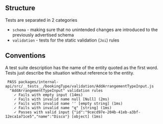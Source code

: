 
## Structure
Tests are separated in 2 categories 
- `schema` - making sure that no unintended changes are introduced to the previously advertised schema
- `validation` - tests for the static validation (`Joi`) rules

## Conventions

A test suite description has the name of the entity quoted as the first word.  
Tests just describe the situation without reference to the entity.

```
 PASS packages/internal-api/src/__tests__/bookingType/validation/AddArrangementTypeInput.js
  "AddArrangementTypeInput" validation rules
    ✓ Fails with empty input (14ms)
    ✓ Fails with invalid name null [Null] (2ms)
    ✓ Fails with invalid name '' [empty string] (1ms)
    ✓ Fails with invalid name "q" [string] (1ms)
    ✓ Passes with valid input {"id":"9cecd97e-204b-41eb-a3bf-12eca1a71ce5","name":"Disco"} [object] (1ms)

```